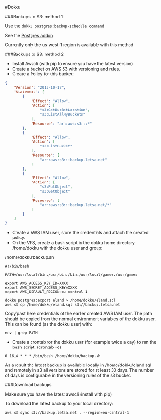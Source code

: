 #Dokku

###Backups to S3: method 1

Use the `dokku postgres:backup-schedule command`

See the [Postgres addon](https://github.com/dokku/dokku-postgres)

Currently only the us-west-1 region is available with this method

###Backups to S3: method 2

* Install Awscli (with pip to ensure you have the latest version)
* Create a bucket on AWS S3 with versioning and rules.
* Create a Policy for this bucket:

```json
{
    "Version": "2012-10-17",
    "Statement": [
        {
            "Effect": "Allow",
            "Action": [
                "s3:GetBucketLocation",
                "s3:ListAllMyBuckets"
            ],
            "Resource": "arn:aws:s3:::*"
        },
        {
            "Effect": "Allow",
            "Action": [
                "s3:ListBucket"
            ],
            "Resource": [
                "arn:aws:s3:::backup.letsa.net"
            ]
        },
        {
            "Effect": "Allow",
            "Action": [
                "s3:PutObject",
                "s3:GetObject"
            ],
            "Resource": [
                "arn:aws:s3:::backup.letsa.net/*"
            ]
        }
    ]
}
```
* Create a AWS IAM user, store the credentials and attach the created policy.
* On the VPS, create a bash script in the dokku home directory /home/dokku with the dokku user and group:


/home/dokku/backup.sh
```shell
#!/bin/bash

PATH=/usr/local/bin:/usr/bin:/bin:/usr/local/games:/usr/games

export AWS_ACCESS_KEY_ID=XXXX
export AWS_SECRET_ACCESS_KEY=XXXX
export AWS_DEFAULT_REGION=eu-central-1

dokku postgres:export eland > /home/dokku/eland.sql
aws s3 cp /home/dokku/eland.sql s3://backup.letsa.net

```
Copy/past here credentials of the earlier created AWS IAM user.
The path should be copied from the normal environment variables of the dokku user. This can be found (as the dokku user) with:

```shell
env | grep PATH
```

* Create a crontab for the dokku user (for example twice a day) to run the bash script. (crontab -e)

```shell
0 16,4 * * * /bin/bash /home/dokku/backup.sh
```

As a result the latest backup is available locally in /home/dokku/eland.sql and remotely in s3 all versions are stored for at least 30 days. The number of days is configurable in the versioning rules of the s3 bucket.


###Download backups

Make sure you have the latest awscli (install with pip)

To download the latest backup to your local directory:

```shell
aws s3 sync s3://backup.letsa.net . --region=eu-central-1
```





